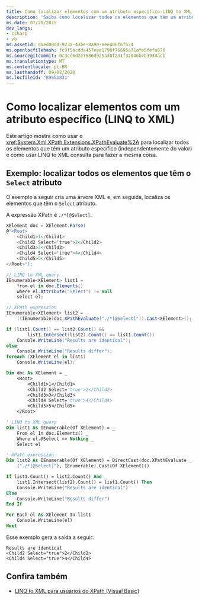 ```yaml
---
title: Como localizar elementos com um atributo específico-LINQ to XML
description: 'Saiba como localizar todos os elementos que têm um atributo específico (independentemente do valor). Dois métodos são mostrados: um usa XPathEvaluate, o outro usa LINQ to XML consulta.'
ms.date: 07/20/2015
dev_langs:
- csharp
- vb
ms.assetid: daed00dd-923a-43be-8a90-eee406f6f574
ms.openlocfilehash: fc9f5acdda457eea1790f76695a71afe5fefa070
ms.sourcegitcommit: 0c3ce6d2e7586d925a30f231f32046b7b3934acb
ms.translationtype: MT
ms.contentlocale: pt-BR
ms.lasthandoff: 09/08/2020
ms.locfileid: "89551831"
---
```

# <a name="how-to-find-elements-with-a-specific-attribute-linq-to-xml"></a>Como localizar elementos com um atributo específico (LINQ to XML)

Este artigo mostra como usar o <xref:System.Xml.XPath.Extensions.XPathEvaluate%2A> para localizar todos os elementos que têm um atributo específico (independentemente do valor) e como usar LINQ to XML consulta para fazer a mesma coisa.

## <a name="example-find-all-elements-that-have-the-select-attribute"></a>Exemplo: localizar todos os elementos que têm o `Select` atributo

O exemplo a seguir cria uma árvore XML e, em seguida, localiza os elementos que têm o `Select` atributo.

A expressão XPath é `./*[@Select]`.

```csharp
XElement doc = XElement.Parse(
@"<Root>
    <Child1>1</Child1>
    <Child2 Select='true'>2</Child2>
    <Child3>3</Child3>
    <Child4 Select='true'>4</Child4>
    <Child5>5</Child5>
</Root>");

// LINQ to XML query
IEnumerable<XElement> list1 =
    from el in doc.Elements()
    where el.Attribute("Select") != null
    select el;

// XPath expression
IEnumerable<XElement> list2 =
    ((IEnumerable)doc.XPathEvaluate("./*[@Select]")).Cast<XElement>();

if (list1.Count() == list2.Count() &&
        list1.Intersect(list2).Count() == list1.Count())
    Console.WriteLine("Results are identical");
else
    Console.WriteLine("Results differ");
foreach (XElement el in list1)
    Console.WriteLine(el);
```

```vb
Dim doc As XElement = _
    <Root>
        <Child1>1</Child1>
        <Child2 Select='true'>2</Child2>
        <Child3>3</Child3>
        <Child4 Select='true'>4</Child4>
        <Child5>5</Child5>
    </Root>

' LINQ to XML query
Dim list1 As IEnumerable(Of XElement) = _
    From el In doc.Elements() _
    Where el.@Select <> Nothing _
    Select el

' XPath expression
Dim list2 As IEnumerable(Of XElement) = DirectCast(doc.XPathEvaluate _
    ("./*[@Select]"), IEnumerable).Cast(Of XElement)()

If list1.Count() = list2.Count() And _
    list1.Intersect(list2).Count() = list1.Count() Then
    Console.WriteLine("Results are identical")
Else
    Console.WriteLine("Results differ")
End If

For Each el As XElement In list1
    Console.WriteLine(el)
Next
```

Esse exemplo gera a saída a seguir:

```output
Results are identical
<Child2 Select="true">2</Child2>
<Child4 Select="true">4</Child4>
```

## <a name="see-also"></a>Confira também

- [LINQ to XML para usuários do XPath (Visual Basic)](../../visual-basic/programming-guide/concepts/linq/linq-to-xml-for-xpath-users.md)
